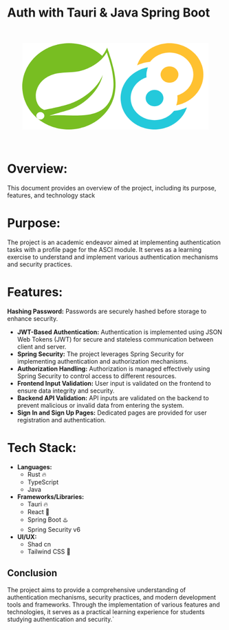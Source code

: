 # Auth with Tauri & Java Spring Boot

<div style="display:flex; justify-content: space-between; padding:35px">
<img src="assets/Spring.png" alt="Spring" width="220" height="200">

<img src="assets/Tauri.png" alt="Tauri" width="220" height="200">
 </div>

# Overview:

This document provides an overview of the project, including its purpose, features, and technology stack

# Purpose:

The project is an academic endeavor aimed at implementing authentication tasks with a profile page for the ASCI module. It serves as a learning exercise to understand and implement various authentication mechanisms and security practices.

# Features:

**Hashing Password:** Passwords are securely hashed before storage to enhance security.

- **JWT-Based Authentication:** Authentication is implemented using JSON Web Tokens (JWT) for secure and stateless communication between client and server.
- **Spring Security:** The project leverages Spring Security for implementing authentication and authorization mechanisms.
- **Authorization Handling:** Authorization is managed effectively using Spring Security to control access to different resources.
- **Frontend Input Validation:** User input is validated on the frontend to ensure data integrity and security.
- **Backend API Validation:** API inputs are validated on the backend to prevent malicious or invalid data from entering the system.
- **Sign In and Sign Up Pages:** Dedicated pages are provided for user registration and authentication.

# Tech Stack:

- **Languages:**
    - Rust 🔥
    - TypeScript
    - Java
- **Frameworks/Libraries:**
    - Tauri 🔥
    - React 💪
    - Spring Boot ♨️
    - Spring Security v6
- **UI/UX:**
    - Shad cn
    - Tailwind CSS 🗽

## Conclusion

The project aims to provide a comprehensive understanding of authentication mechanisms, security practices, and modern development tools and frameworks. Through the implementation of various features and technologies, it serves as a practical learning experience for students studying authentication and security.`